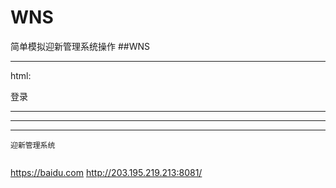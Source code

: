 # WNS
简单模拟迎新管理系统操作
##WNS

---
html:
    <div class="app">登录</div>

---
***
***
~~~
迎新管理系统


~~~
https://baidu.com
http://203.195.219.213:8081/
